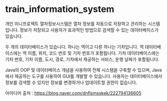# train_information_system

개인 미니프로젝트
열차정보시스템은 열차 정보를 자동으로 저장하고 관리하는 시스템입니다.
정보가 저장되고 사용자가 효과적인 방법으로 검색할 수 있는 데이터베이스가 있습니다.

두 개의 데이터베이스가 있습니다. 
하나는 역이고 다른 하나는 기차입니다. 
역 데이터베이스에는 역 이름, 위치, 코드 번호 및 기차 번호가 포함됩니다. 
기차 데이터베이스에는 기차 번호, 기차 이름, 도시, 경로, 기차에서 제공하는 서비스, 운행 날짜가 포함됩니다.

Java의 OOP 및 데이터베이스 개념을 사용하여 전체 시스템을 구축할 수 있으며, 
Java에서 제공하는 도구를 사용하여 GUI를 개발할 수 있습니다. 
사용자는 데이터베이스에서 정보를 검색할 수 있지만 정보를 변경하거나 업데이트할 권한이 없습니다.

아이디어 출처 : https://blog.naver.com/dnflsmsskek/222794136605
